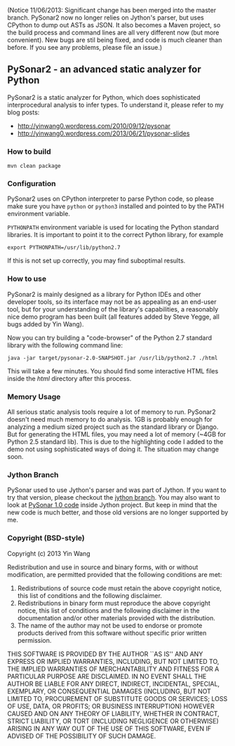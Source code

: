 (Notice 11/06/2013: Significant change has been merged into the master branch.
PySonar2 now no longer relies on Jython's parser, but uses CPython to dump out
ASTs as JSON. It also becomes a Maven project, so the build process and command
lines are all very different now (but more convenient). New bugs are stil being
fixed, and code is much cleaner than before. If you see any problems, please
file an issue.)



## PySonar2 - an advanced static analyzer for Python

PySonar2 is a static analyzer for Python, which does sophisticated
interprocedural analysis to infer types. To understand it, please refer to my
blog posts:

- http://yinwang0.wordpress.com/2010/09/12/pysonar
- http://yinwang0.wordpress.com/2013/06/21/pysonar-slides



### How to build

    mvn clean package



### Configuration

PySonar2 uses on CPython interpreter to parse Python code, so please make sure
you have `python` or `python3` installed and pointed to by the PATH environment
variable.

`PYTHONPATH` environment variable is used for locating the Python standard
libraries. It is important to point it to the correct Python library, for
example

    export PYTHONPATH=/usr/lib/python2.7

If this is not set up correctly, you may find suboptimal results.



### How to use

PySonar2 is mainly designed as a library for Python IDEs and other developer
tools, so its interface may not be as appealing as an end-user tool, but for
your understanding of the library's capabilities, a reasonably nice demo program
has been built (all features added by Steve Yegge, all bugs added by Yin Wang).

Now you can try building a "code-browser" of the Python 2.7 standard library
with the following command line:

    java -jar target/pysonar-2.0-SNAPSHOT.jar /usr/lib/python2.7 ./html

This will take a few minutes. You should find some interactive HTML files inside
the _html_ directory after this process.



### Memory Usage

All serious static analysis tools require a lot of memory to run. PySonar2
doesn't need much memory to do analysis. 1GB is probably enough for analyzing a
medium sized project such as the standard library or Django. But for generating
the HTML files, you may need a lot of memory (~4GB for Python 2.5 standard lib).
This is due to the highlighting code I added to the demo not using sophisticated
ways of doing it. The situation may change soon.



### Jython Branch

PySonar used to use Jython's parser and was part of Jython. If you want to try
that version, please checkout the <a
href="https://github.com/yinwang0/pysonar2/tree/jython">jython branch</a>. You
may also want to look at <a
href="http://hg.python.org/jython/file/11776cd9765b/src/org/python/indexer">PySonar 1.0
code</a> inside Jython project. But keep in mind that the new code is much
better, and those old versions are no longer supported by me.



### Copyright (BSD-style)

Copyright (c) 2013 Yin Wang

Redistribution and use in source and binary forms, with or without
modification, are permitted provided that the following conditions
are met:

1. Redistributions of source code must retain the above copyright
   notice, this list of conditions and the following disclaimer.
2. Redistributions in binary form must reproduce the above copyright
   notice, this list of conditions and the following disclaimer in the
   documentation and/or other materials provided with the distribution.
3. The name of the author may not be used to endorse or promote products
   derived from this software without specific prior written permission.

THIS SOFTWARE IS PROVIDED BY THE AUTHOR ``AS IS'' AND ANY EXPRESS OR
IMPLIED WARRANTIES, INCLUDING, BUT NOT LIMITED TO, THE IMPLIED WARRANTIES
OF MERCHANTABILITY AND FITNESS FOR A PARTICULAR PURPOSE ARE DISCLAIMED.
IN NO EVENT SHALL THE AUTHOR BE LIABLE FOR ANY DIRECT, INDIRECT,
INCIDENTAL, SPECIAL, EXEMPLARY, OR CONSEQUENTIAL DAMAGES (INCLUDING, BUT
NOT LIMITED TO, PROCUREMENT OF SUBSTITUTE GOODS OR SERVICES; LOSS OF USE,
DATA, OR PROFITS; OR BUSINESS INTERRUPTION) HOWEVER CAUSED AND ON ANY
THEORY OF LIABILITY, WHETHER IN CONTRACT, STRICT LIABILITY, OR TORT
(INCLUDING NEGLIGENCE OR OTHERWISE) ARISING IN ANY WAY OUT OF THE USE OF
THIS SOFTWARE, EVEN IF ADVISED OF THE POSSIBILITY OF SUCH DAMAGE.
